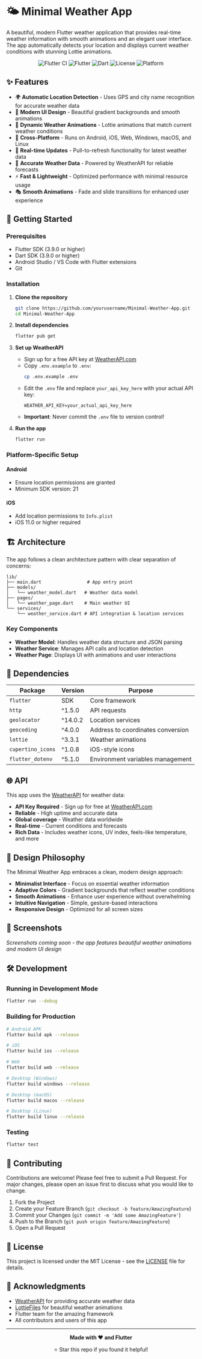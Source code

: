 # 🌤️ Minimal Weather App

A beautiful, modern Flutter weather application that provides real-time weather information with smooth animations and an elegant user interface. The app automatically detects your location and displays current weather conditions with stunning Lottie animations.

<div align="center">

![Flutter CI](https://github.com/AnjishnuSengupta/minimalweatherapp/workflows/Flutter%20CI/badge.svg)
![Flutter](https://img.shields.io/badge/Flutter-3.9.0-02569B?style=for-the-badge&logo=flutter&logoColor=white)
![Dart](https://img.shields.io/badge/Dart-3.9.0-0175C2?style=for-the-badge&logo=dart&logoColor=white)
![License](https://img.shields.io/badge/License-MIT-green?style=for-the-badge)
![Platform](https://img.shields.io/badge/Platform-Android%20|%20iOS%20|%20Web%20|%20Windows%20|%20macOS%20|%20Linux-lightgrey?style=for-the-badge)

</div>

## ✨ Features

- 🌍 **Automatic Location Detection** - Uses GPS and city name recognition for accurate weather data
- 🎨 **Modern UI Design** - Beautiful gradient backgrounds and smooth animations
- 🌈 **Dynamic Weather Animations** - Lottie animations that match current weather conditions
- 📱 **Cross-Platform** - Runs on Android, iOS, Web, Windows, macOS, and Linux
- 🔄 **Real-time Updates** - Pull-to-refresh functionality for latest weather data
- 🎯 **Accurate Weather Data** - Powered by WeatherAPI for reliable forecasts
- ⚡ **Fast & Lightweight** - Optimized performance with minimal resource usage
- 🎭 **Smooth Animations** - Fade and slide transitions for enhanced user experience

## 🚀 Getting Started

### Prerequisites

- Flutter SDK (3.9.0 or higher)
- Dart SDK (3.9.0 or higher)
- Android Studio / VS Code with Flutter extensions
- Git

### Installation

1. **Clone the repository**
   ```bash
   git clone https://github.com/yourusername/Minimal-Weather-App.git
   cd Minimal-Weather-App
   ```

2. **Install dependencies**
   ```bash
   flutter pub get
   ```

3. **Set up WeatherAPI**
   - Sign up for a free API key at [WeatherAPI.com](https://www.weatherapi.com/signup.aspx)
   - Copy `.env.example` to `.env`:
     ```bash
     cp .env.example .env
     ```
   - Edit the `.env` file and replace `your_api_key_here` with your actual API key:
     ```
     WEATHER_API_KEY=your_actual_api_key_here
     ```
   - **Important**: Never commit the `.env` file to version control!

4. **Run the app**
   ```bash
   flutter run
   ```

### Platform-Specific Setup

#### Android
- Ensure location permissions are granted
- Minimum SDK version: 21

#### iOS
- Add location permissions to `Info.plist`
- iOS 11.0 or higher required

## 🏗️ Architecture

The app follows a clean architecture pattern with clear separation of concerns:

```
lib/
├── main.dart                 # App entry point
├── models/
│   └── weather_model.dart   # Weather data model
├── pages/
│   └── weather_page.dart    # Main weather UI
└── services/
    └── weather_service.dart # API integration & location services
```

### Key Components

- **Weather Model**: Handles weather data structure and JSON parsing
- **Weather Service**: Manages API calls and location detection
- **Weather Page**: Displays UI with animations and user interactions

## 🔧 Dependencies

| Package | Version | Purpose |
|---------|---------|---------|
| `flutter` | SDK | Core framework |
| `http` | ^1.5.0 | API requests |
| `geolocator` | ^14.0.2 | Location services |
| `geocoding` | ^4.0.0 | Address to coordinates conversion |
| `lottie` | ^3.3.1 | Weather animations |
| `cupertino_icons` | ^1.0.8 | iOS-style icons |
| `flutter_dotenv` | ^5.1.0 | Environment variables management |

## 🌐 API

This app uses the [WeatherAPI](https://www.weatherapi.com/) for weather data:
- **API Key Required** - Sign up for free at [WeatherAPI.com](https://www.weatherapi.com/signup.aspx)
- **Reliable** - High uptime and accurate data
- **Global coverage** - Weather data worldwide  
- **Real-time** - Current conditions and forecasts
- **Rich Data** - Includes weather icons, UV index, feels-like temperature, and more

## 🎨 Design Philosophy

The Minimal Weather App embraces a clean, modern design approach:

- **Minimalist Interface** - Focus on essential weather information
- **Adaptive Colors** - Gradient backgrounds that reflect weather conditions
- **Smooth Animations** - Enhance user experience without overwhelming
- **Intuitive Navigation** - Simple, gesture-based interactions
- **Responsive Design** - Optimized for all screen sizes

## 📱 Screenshots

*Screenshots coming soon - the app features beautiful weather animations and modern UI design*

## 🛠️ Development

### Running in Development Mode

```bash
flutter run --debug
```

### Building for Production

```bash
# Android APK
flutter build apk --release

# iOS
flutter build ios --release

# Web
flutter build web --release

# Desktop (Windows)
flutter build windows --release

# Desktop (macOS)
flutter build macos --release

# Desktop (Linux)
flutter build linux --release
```

### Testing

```bash
flutter test
```

## 🤝 Contributing

Contributions are welcome! Please feel free to submit a Pull Request. For major changes, please open an issue first to discuss what you would like to change.

1. Fork the Project
2. Create your Feature Branch (`git checkout -b feature/AmazingFeature`)
3. Commit your Changes (`git commit -m 'Add some AmazingFeature'`)
4. Push to the Branch (`git push origin feature/AmazingFeature`)
5. Open a Pull Request

## 📝 License

This project is licensed under the MIT License - see the [LICENSE](LICENSE) file for details.

## 🙏 Acknowledgments

- [WeatherAPI](https://www.weatherapi.com/) for providing accurate weather data
- [LottieFiles](https://lottiefiles.com/) for beautiful weather animations
- Flutter team for the amazing framework
- All contributors and users of this app

---

<div align="center">

**Made with ❤️ and Flutter**

⭐ Star this repo if you found it helpful!

</div>
